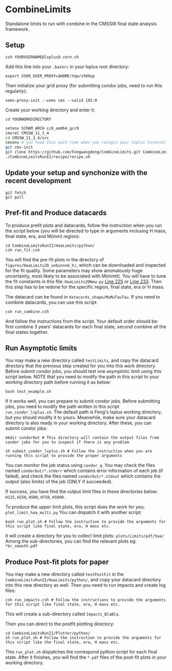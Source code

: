 # CombineLimits
Standalone limits to run with combine in the CMSSW final state analysis framework.

## Setup

```
ssh YOURUSERNAME@lxplus8.cern.ch
```

Add this line into your ``.bashrc`` in your lxplus root directory:
```
export X509_USER_PROXY=$HOME/tmp/x509up
```

Then initialize your grid proxy (for submitting condor jobs, need to run this regularly):
```
voms-proxy-init --voms cms --valid 192:0
```

Create your working directory and enter it:
```
cd YOURWORKDIRECTORY
```

```bash
setenv SCRAM_ARCH cc8_amd64_gcc9
cmsrel CMSSW_11_3_4
cd CMSSW_11_3_4/src
cmsenv # you need this each time when you relogin your lxplus terminal
git cms-init
git clone https://github.com/Fengwangdong/CombineLimits.git CombineLimitsRunII -b feng-branch
./CombineLimitsRunII/recipe/recipe.sh
```

## Update your setup and synchonize with the recent development
```
git fetch
git pull
```

## Pref-fit and Produce datacards
To produce prefit plots and datacards, follow the instruction when you run the script below (you will be directed to type in arguments inclusing H mass, final state, era, and M(mm) region): 
```
cd CombineLimitsRunII/HaaLimits/python/
csh run_fit.csh
```

You will find the pre-fit plots in the directory of ``figures/HaaLimits2D_unbinned_h/``, which can be downloaded and inspected for the fit quality. 
Some parameters may show anomalously huge uncertainty, most likely to be associated with M(mmtt). You will have to tune the fit constaints in 
this file: ``HaaLimits2DNew.py`` [Line 225](https://github.com/Fengwangdong/CombineLimits/blob/feng-branch/HaaLimits/python/HaaLimits2DNew.py#L225) or [Line 233](https://github.com/Fengwangdong/CombineLimits/blob/feng-branch/HaaLimits/python/HaaLimits2DNew.py#L233). Then this step has to be redone for the specific region, final state, era or H mass.

The datacard can be found in ``datacards_shape/MuMuTauTau``. If you need to combine datacards, you can use this script:
```
csh run_combine.csh
```
And follow the instructions from the script. Your default order should be: first combine 3 years' datacards for each final state, second combine 
all the final states together.

## Run Asymptotic limits
You may make a new directory called ``testLimits``, and copy the datacard directory that the previous step created for you into this work directory.
Before submit condor jobs, you should test one asymptotic limit using this script below. NOTE that you need to modify the path in this script to your 
working directory path before running it as below:
```
bash test_example.sh
```

If it works well, you can prepare to submit condor jobs. Before submitting jobs, you need to modify the path written in this script ``run_condor_lxplus.sh``. The default path is Feng's lxplus working directory, but you should modify it to yours. Meanwhile, make sure your datacard 
directory is also ready in your working directory. After these, you can submit condor jobs:
```
mkdir condorOut # This directory will contain the output files from condor jobs for you to inspect if there is any problem

sh submit_condor_lxplus.sh # Follow the instruction when you are running this script to provide the proper arguments
```
You can monitor the job status using ``condor_q``.
You may check the files named ``condorOut/*.stderr`` which contains error information of each job (if failed), and check the files named ``condorOut/*.stdout`` which 
contains the output (also limits) of the job (ONLY if succeeded).

If success, you have find the output limit files in these directories below:
``H125``, ``H250``, ``H500``, ``H750``, ``H1000``.

To produce the upper limit plots, this script does the work for you:  ``plot_limit_haa_multi.py`` You can dispatch it with another script:
```
bash run_plot.sh # Follow the instruction to provide the arguments for this script like final state, era, H mass etc.
```

It will create a directory for you to collect limit plots: ``plots/Limits/pdf/haa/`` 
Among the sub-directories, you can find the relevant plots eg:  ``*br_smooth.pdf`` 

## Produce Post-fit plots for paper
You may make a new directory called ``testPostFit`` in the ``CombineLimitsRunII/HaaLimits/python/``, and copy your datacard directory into this new directory as well. Then you need to run impacts and create log files:

```
csh run_impacts.csh # Follow the instructions to provide the arguments for this script like final state, era, H mass etc.
```
This will create a sub-directory called ``Impacts_BlaBla``.

Then you can direct to the postfit plotting directory:
```
cd CombineLimitsRunII/Plotter/python/
sh run_plot.sh # Follow the instruction to provide the arguments for this script like the final state, era, H mass etc.
```

This  ``run_plot.sh`` dispatches the correspond python script for each final state. After it finishes, you will find the ``*.pdf`` files of the 
post-fit plots in your working directory.
